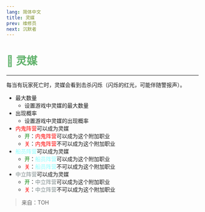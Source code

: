 ```yaml
---
lang: 简体中文
title: 灵媒
prev: 维修员
next: 沉默者
---
```


# <font color=#61b26c>🔮 <b>灵媒</b></font> <Badge text="Helpful" type="tip" vertical="middle"/>

***

每当有玩家死亡时，灵媒会看到击杀闪烁（闪烁的红光，可能伴随警报声）。

- 最大数量
  - 设置游戏中灵媒的最大数量
- 出现概率
  - 设置游戏中灵媒的出现概率
- <font color=red>内鬼阵营</font>可以成为灵媒
  - <font color=green>开</font>：<font color=red>内鬼阵营</font>可以成为这个附加职业
  - <font color=red>关</font>：<font color=red>内鬼阵营</font>不可以成为这个附加职业
- <font color=#8cffff>船员阵营</font>可以成为灵媒
  - <font color=green>开</font>：<font color=#8cffff>船员阵营</font>可以成为这个附加职业
  - <font color=red>关</font>：<font color=#8cffff>船员阵营</font>不可以成为这个附加职业
- <font color=#7f8c8d>中立阵营</font>可以成为灵媒
  - <font color=green>开</font>：<font color=#7f8c8d>中立阵营</font>可以成为这个附加职业
  - <font color=red>关</font>：<font color=#7f8c8d>中立阵营</font>不可以成为这个附加职业

> 来自：TOH
